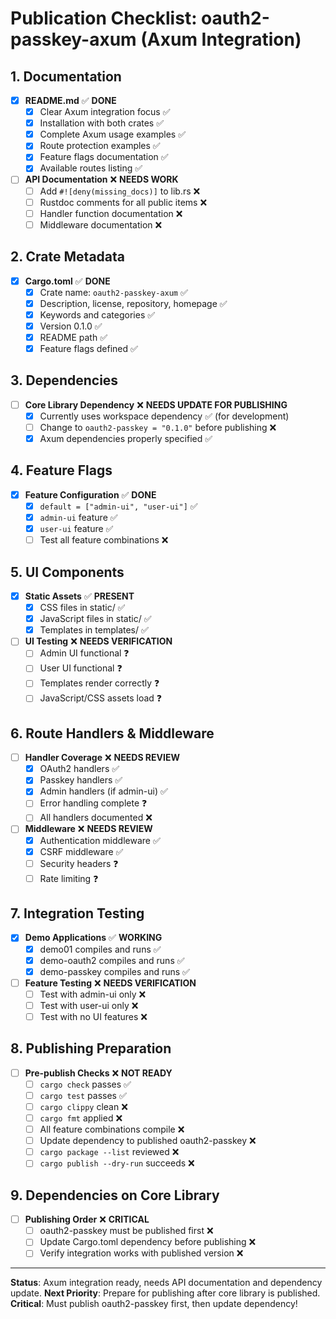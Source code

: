 # Publication Checklist: oauth2-passkey-axum (Axum Integration)

## 1. Documentation

- [x] **README.md** ✅ **DONE**
  - [x] Clear Axum integration focus ✅
  - [x] Installation with both crates ✅
  - [x] Complete Axum usage examples ✅
  - [x] Route protection examples ✅
  - [x] Feature flags documentation ✅
  - [x] Available routes listing ✅

- [ ] **API Documentation** ❌ **NEEDS WORK**
  - [ ] Add `#![deny(missing_docs)]` to lib.rs ❌
  - [ ] Rustdoc comments for all public items ❌
  - [ ] Handler function documentation ❌
  - [ ] Middleware documentation ❌

## 2. Crate Metadata

- [x] **Cargo.toml** ✅ **DONE**
  - [x] Crate name: `oauth2-passkey-axum` ✅
  - [x] Description, license, repository, homepage ✅
  - [x] Keywords and categories ✅
  - [x] Version 0.1.0 ✅
  - [x] README path ✅
  - [x] Feature flags defined ✅

## 3. Dependencies

- [ ] **Core Library Dependency** ❌ **NEEDS UPDATE FOR PUBLISHING**
  - [x] Currently uses workspace dependency ✅ (for development)
  - [ ] Change to `oauth2-passkey = "0.1.0"` before publishing ❌
  - [x] Axum dependencies properly specified ✅

## 4. Feature Flags

- [x] **Feature Configuration** ✅ **DONE**
  - [x] `default = ["admin-ui", "user-ui"]` ✅
  - [x] `admin-ui` feature ✅
  - [x] `user-ui` feature ✅
  - [ ] Test all feature combinations ❌

## 5. UI Components

- [x] **Static Assets** ✅ **PRESENT**
  - [x] CSS files in static/ ✅
  - [x] JavaScript files in static/ ✅
  - [x] Templates in templates/ ✅

- [ ] **UI Testing** ❌ **NEEDS VERIFICATION**
  - [ ] Admin UI functional ❓
  - [ ] User UI functional ❓
  - [ ] Templates render correctly ❓
  - [ ] JavaScript/CSS assets load ❓

## 6. Route Handlers & Middleware

- [ ] **Handler Coverage** ❌ **NEEDS REVIEW**
  - [x] OAuth2 handlers ✅
  - [x] Passkey handlers ✅
  - [x] Admin handlers (if admin-ui) ✅
  - [ ] Error handling complete ❓
  - [ ] All handlers documented ❌

- [ ] **Middleware** ❌ **NEEDS REVIEW**
  - [x] Authentication middleware ✅
  - [x] CSRF middleware ✅
  - [ ] Security headers ❓
  - [ ] Rate limiting ❓

## 7. Integration Testing

- [x] **Demo Applications** ✅ **WORKING**
  - [x] demo01 compiles and runs ✅
  - [x] demo-oauth2 compiles and runs ✅
  - [x] demo-passkey compiles and runs ✅

- [ ] **Feature Testing** ❌ **NEEDS VERIFICATION**
  - [ ] Test with admin-ui only ❌
  - [ ] Test with user-ui only ❌
  - [ ] Test with no UI features ❌

## 8. Publishing Preparation

- [ ] **Pre-publish Checks** ❌ **NOT READY**
  - [ ] `cargo check` passes ✅
  - [ ] `cargo test` passes ✅
  - [ ] `cargo clippy` clean ❌
  - [ ] `cargo fmt` applied ❌
  - [ ] All feature combinations compile ❌
  - [ ] Update dependency to published oauth2-passkey ❌
  - [ ] `cargo package --list` reviewed ❌
  - [ ] `cargo publish --dry-run` succeeds ❌

## 9. Dependencies on Core Library

- [ ] **Publishing Order** ❌ **CRITICAL**
  - [ ] oauth2-passkey must be published first ❌
  - [ ] Update Cargo.toml dependency before publishing ❌
  - [ ] Verify integration works with published version ❌

---

**Status**: Axum integration ready, needs API documentation and dependency update.
**Next Priority**: Prepare for publishing after core library is published.
**Critical**: Must publish oauth2-passkey first, then update dependency!
